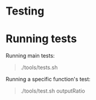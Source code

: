 # Testing

# Running tests

Running main tests:

> ./tools/tests.sh

Running a specific function's test:

> ./tools/test.sh outputRatio